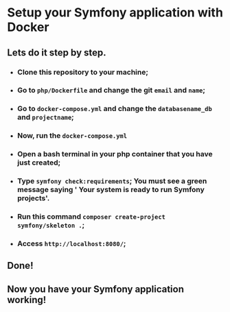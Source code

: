 # Setup your Symfony application with Docker



## Lets do it step by step.
- ### Clone this repository to your machine;
- ### Go to `php/Dockerfile` and change the git `email` and `name`;
- ### Go to `docker-compose.yml` and change the `databasename_db` and `projectname`;
- ### Now, run the `docker-compose.yml`
- ### Open a bash terminal in your php container that you have just created;
- ### Type `symfony check:requirements`; You must see a green message saying ' Your system is ready to run Symfony projects'.
- ### Run this command `composer create-project symfony/skeleton .`;
- ### Access `http://localhost:8080/`;


## Done! 
## Now you have your Symfony application working!